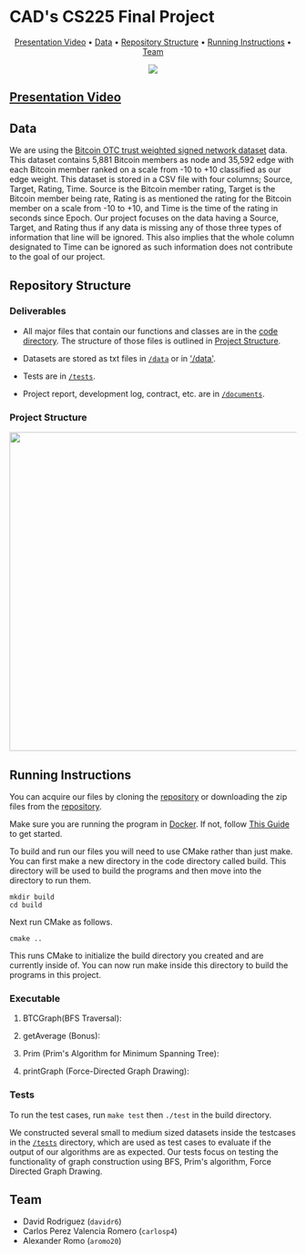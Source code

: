 # CAD's CS225 Final Project

<p align="center">
  <a href="#presentation-video">Presentation Video</a> •
  <a href="#data">Data</a> •
  <a href="#repo-structure">Repository Structure</a> •
  <a href="#running-instructions">Running Instructions</a> •
  <a href="#team">Team</a>
</p>

<p align="center">
  <img src="./data/graphs/cal.jpg" />
</p>

## [Presentation Video]()

## Data

We are using the [Bitcoin OTC trust weighted signed network dataset](http://snap.stanford.edu/data/soc-sign-bitcoin-otc.html.) data. This dataset contains 5,881 Bitcoin members as node and 35,592 edge with each Bitcoin member ranked on a scale from -10 to +10 classified as our edge weight. This dataset is stored in a CSV file with four columns; Source, Target, Rating, Time. Source is the Bitcoin member rating, Target is the Bitcoin member being rate, Rating is as mentioned the rating for the Bitcoin member on a scale from -10 to +10, and Time is the time of the rating in seconds since Epoch. Our project focuses on the data having a Source, Target, and Rating thus if any data is missing any of those three types of information that line will be ignored. This also implies that the whole column designated to Time can be ignored as such information does not contribute to the goal of our project. 

## Repository Structure

### Deliverables

- All major files that contain our functions and classes are in the [code directory](https://github.com/drod1281/CS225-FinalProject-CAD/tree/main/code). The structure of those files is outlined in [Project Structure](#project-structure).

- Datasets are stored as txt files in [`/data`](https://github.com/drod1281/CS225-FinalProject-CAD/tree/main/code/data) or in ['/data'](https://github.com/drod1281/CS225-FinalProject-CAD/tree/main/code/data).

- Tests are in [`/tests`](https://github.com/drod1281/CS225-FinalProject-CAD/tree/main/code/tests).

- Project report, development log, contract, etc. are in [`/documents`](https://github.com/drod1281/CS225-FinalProject-CAD/tree/main/documents). 

### Project Structure
<p align="center">
  <img src="./data/graphs/repoStructure.png" width="560"/>
</p>

## Running Instructions

You can acquire our files by cloning the [repository](https://github.com/drod1281/CS225-FinalProject-CAD) or downloading the zip files from the [repository](https://github.com/drod1281/CS225-FinalProject-CAD).

Make sure you are running the program in [Docker](https://www.docker.com/). If not, follow [This Guide](https://courses.engr.illinois.edu/cs225/sp2022/resources/own-machine/) to get started.

To build and run our files you will need to use CMake rather than just make. You can first make a new directory in the code directory called build. This directory will be used to build the programs and then move into the directory to run them.

```
mkdir build
cd build
```

Next run CMake as follows.

```
cmake ..
```
This runs CMake to initialize the build directory you created and are currently inside of. You can now run make inside this directory to build the programs in this project.

### Executable



1. BTCGraph(BFS Traversal): 
   
2. getAverage (Bonus):
   
3. Prim (Prim's Algorithm for Minimum Spanning Tree): 
   
   
4.  printGraph (Force-Directed Graph Drawing):
   


### Tests

To run the test cases, run `make test` then `./test` in the build directory.

We constructed several small to medium sized datasets inside the testcases in the [`/tests`](https://github.com/drod1281/CS225-FinalProject-CAD/tree/main/code/tests) directory, which are used as test cases to evaluate if the output of our algorithms are as expected. Our tests focus on testing the functionality of graph construction using BFS, Prim's algorithm, Force Directed Graph Drawing.

## Team
 

- David Rodriguez (`davidr6`)
- Carlos Perez Valencia Romero (`carlosp4`)
- Alexander Romo (`aromo20`)